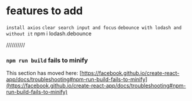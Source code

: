 # features to add
`install axios`
`clear search input and focus`
`debounce with lodash and without it` npm i lodash.debounce





//////////
### `npm run build` fails to minify
This section has moved here: [https://facebook.github.io/create-react-app/docs/troubleshooting#npm-run-build-fails-to-minify](https://facebook.github.io/create-react-app/docs/troubleshooting#npm-run-build-fails-to-minify)
